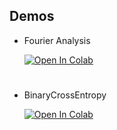 
## Demos

- Fourier Analysis

  [![Open In Colab](https://colab.research.google.com/assets/colab-badge.svg)](http://colab.research.google.com/github/GenioSainz/Colab-Demos/blob/main/scripts/FourierAnalysis.ipynb)
#

- BinaryCrossEntropy

  [![Open In Colab](https://colab.research.google.com/assets/colab-badge.svg)](http://colab.research.google.com/github/GenioSainz/Colab-Demos/blob/main/scripts/BinaryCrossEntropy.ipynb)
#





